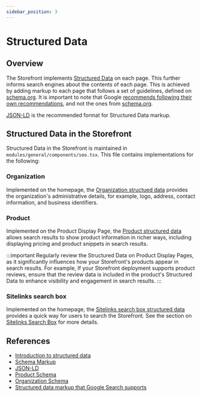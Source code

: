 ```yaml
---
sidebar_position: 3
---
```


# Structured Data

## Overview

The Storefront implements [Structured Data](https://developers.google.com/search/docs/appearance/structured-data/intro-structured-data) on each page. This further informs search engines about the contents of each page.
This is achieved by adding markup to each page that follows a set of guidelines, defined on [schema.org](https://schema.org). It is important to note that Google [recommends following their own recommendations](https://developers.google.com/search/docs/appearance/structured-data/intro-structured-data#structured-data-vocabulary-and-format), and not the ones from [schema.org](https://schema.org).

[JSON-LD](https://json-ld.org/) is the recommended format for Structured Data markup.

## Structured Data in the Storefront

Structured Data in the Storefront is maintained in `modules/general/components/seo.tsx`. This file contains implementations for the following:

### Organization

Implemented on the homepage, the [Organization structued data](https://developers.google.com/search/docs/appearance/structured-data/organization) provides the organization's administrative details, for example, logo, address, contact information, and business identifiers.

### Product

Implemented on the Product Display Page, the [Product structured data](https://developers.google.com/search/docs/appearance/structured-data/product) allows search results to show product information in richer ways, including displaying pricing and product snippets in search results.

:::important
Regularly review the Structured Data on Product Display Pages, as it significantly influences how your Storefront's products appear in search results. For example, If your Storefront deployment supports product reviews, ensure that the review data is included in the product's Structured Data to enhance visibility and engagement in search results.
:::

### Sitelinks search box

Implemented on the homepage, the [Sitelinks search box structured data](https://developers.google.com/search/docs/appearance/structured-data/sitelinks-searchbox) provides a quick way for users to search the Storefront. See the section on [Sitelinks Search Box](./sitelinks_search_box.md) for more details.

## References

- [Introduction to structured data](https://developers.google.com/search/docs/appearance/structured-data/intro-structured-data)
- [Schema Markup](https://schema.org/)
- [JSON-LD](https://json-ld.org/)
- [Product Schema](https://developers.google.com/search/docs/appearance/structured-data/product)
- [Organization Schema](https://developers.google.com/search/docs/appearance/structured-data/organization)
- [Structured data markup that Google Search supports](https://developers.google.com/search/docs/appearance/structured-data/search-gallery)
